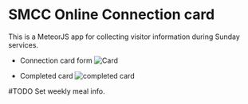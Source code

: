 # SMCC Online Connection card

This is a MeteorJS app for collecting visitor information during Sunday services.



* Connection card form
![Card](https://lh3.googleusercontent.com/ASHkWy_zmsar0-PfhC1s7vf6GfdBO8EnfZQz8JDg_cfzlUZIGfXxjPTqFPBeiA5GYIycOANMNN-TCqkX_vul40sWLjxIhixg16hTfA5XvofiDC22cnJ68huBHfxTwIIQ3fnTBqCVrXm64fUqnkvad1xDPyEZEu5c4AlkG56Y0zqOs2bPOVPKK2SfH1wt6wJPWc5C-jG6TI-fUpeGUSqr4Wut1_je-AV7gq_o0XIrcwJ3Y4HX_GeCi1E9421qeHWSlD9QryXibjD24OFR13vnJ32Uwau6zfnBP77pvM8GQYBAK4ITt3Z_57lwb96WiCxfZ-qEVVCbkvS4XU-AqJ1CWbHBqxs5EKE-Ml45RAZDSDGt0oiZmBjinDx6s5Rzq94mJZMoS9xEN_0kAQAmkHI-9ndfZj_vt7qxY4VUrHMmpnLHU6jsRIaiyxEK97vDRauu5jj0Q8k5p4f0vzqHaGVfj0ehrmLfOSmnriF1czGyXR9fRaZQBvwSUR2sAoa20sVwSmne-I0VufFVYhFezmrGSe_OynrwRUa5iCd8bdCs3D4qifvblbRSjZzK9pOmTRbWGrDDaXAOaUXqHmkfwxkTuUHWY2n8YJryZWCscCJkZegDSaNC=w871-h587-no)

* Completed card
![completed card](https://lh3.googleusercontent.com/n_8QGliiIRvlGzjxOZMgK5Glw-vHOFBXlSUVvD98aUNu8x0PHCMYS-n-YYTt4AeuxM8NdTvfqolGqOGgwZ1isHG4vQ6oOf9YDmxOuzExTtKZ3cpApJuC7gIPASnwieTI9KSdbVRMw-uaYiMH_r2bqjqjJi1Dvsvd4pgJXjJIpy0dGM8heP6eVCs7-qncttvyjJwwLvhEfiVAp9Z1Tz_JrVKTtQ7FmgcESdiF-k5dhnmnrIfz_iktP1liYuSgrCHSS3RShaeSc4KYp_Guw7P15IXIKvkG31yvFfeYsQ2liAHZbAv8NsUPzhzrhoXpzJsCcmxly9dHTq55RAAWa-gdsjEwBIBvkk8yF8eTQDO105R6OpGV1A3WYXIw-Ddx59zswiO-lhQuGBl91X5ExAT8bHcE-036LkPL5qgpXa0RQDAWdMv8UZjsgv7MUmvHSQ7mr4yCiUSUTnhYCyhG1P5Xrj0njZ2rYqhQ398Ho1c1GsrKEFAzqB_7qacHTvjchgKvINPgHx8XnVwqJWLh9RIrn2C2WGEfr_eG8tMPcyfarxEqK08MBw0_fa_5Hrm7vbF_8y40OSG5zv3zKLO08MzacMlzWpQ5lqjT-bZfGxdghgx562nj=w1093-h541-no)

#TODO
Set weekly meal info.

